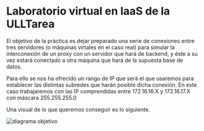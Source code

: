 # Laboratorio virtual en IaaS de la ULLTarea
El objetivo de la práctica es dejar preparado una serie de conexiones entre tres servidores (o máquinas virtales en el caso real) para simular la interconexión de un proxy con un servidor que hará de backend, y éste a su vez estará conectado a otra máquina que hará de la supuesta base de datos. 

Para ello se nos ha ofrecido un rango de IP que será el que usaremos para establecer las distintas subredes que harán posible dicha conexión. En este caso trabajaremos con las IP comprendidas entre 172.16.16.X y 172.16.17.X con máscara 255.255.255.0

Una visual de lo que queremos conseguir es lo siguiente.

![diagrama objetivo](https://github.com/monnizou/SYTW/blob/master/P1/imgs/diagram.png)
